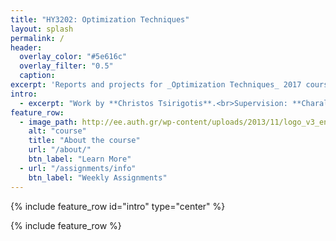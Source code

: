 ```yaml
---
title: "ΗΥ3202: Optimization Techniques"
layout: splash
permalink: /
header:
  overlay_color: "#5e616c"
  overlay_filter: "0.5"
  caption:
excerpt: 'Reports and projects for _Optimization Techniques_ 2017 course of ECE school of Aristotle University of Thessaloniki.<br /> <small><a href="https://github.com/tsirif/optimization-auth-course">Project repo</a></small><br />'
intro:
  - excerpt: "Work by **Christos Tsirigotis**.<br>Supervision: **Charalambos Bechlioulis**."
feature_row:
  - image_path: http://ee.auth.gr/wp-content/uploads/2013/11/logo_v3_en.png
    alt: "course"
    title: "About the course"
    url: "/about/"
    btn_label: "Learn More"
  - url: "/assignments/info"
    btn_label: "Weekly Assignments"
---
```


{% include feature_row id="intro" type="center" %}

{% include feature_row %}                         
